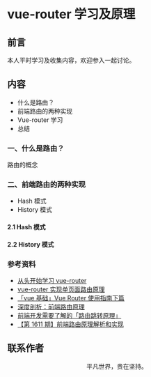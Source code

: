 # vue-router 学习及原理

## 前言

本人平时学习及收集内容，欢迎参入一起讨论。

## 内容

- 什么是路由？
- 前端路由的两种实现
- Vue-router 学习
- 总结

### 一、什么是路由？

路由的概念

### 二、前端路由的两种实现

- Hash 模式
- History 模式

#### 2.1 Hash 模式

#### 2.2 History 模式

### 参考资料

- [从头开始学习 vue-router](https://github.com/ljianshu/Blog/issues/39)
- [vue-router 实现单页面路由原理](https://zhang122622623.github.io/2018/03/14/vue-router%E5%AE%9E%E7%8E%B0%E5%8D%95%E9%A1%B5%E9%9D%A2%E8%B7%AF%E7%94%B1%E5%8E%9F%E7%90%86/)
- [「vue 基础」Vue Router 使用指南下篇](https://mp.weixin.qq.com/s/wiuIwybeSEUjxw-WN_Fm6A)
- [深度剖析：前端路由原理](https://juejin.im/post/5d469f1e5188254e1c49ae78)
- [前端开发需要了解的「路由跳转原理」](https://mp.weixin.qq.com/s/2RXM0c22e30mZbtrPNzrYw)
- [【第 1611 期】前端路由原理解析和实现](https://mp.weixin.qq.com/s/XV7tGdB6bDbZT4h5H8Y3yw)

## 联系作者

<div align="center">
    <p>
        平凡世界，贵在坚持。
    </p>
    <img :src="$withBase('/about/contact.png')" />
</div>
